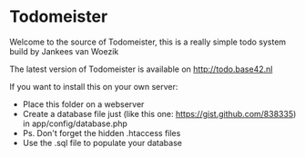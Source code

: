 # Todomeister

Welcome to the source of Todomeister, this is a really simple todo system build by Jankees van Woezik

The latest version of Todomeister is available on <http://todo.base42.nl>

If you want to install this on your own server: 

- Place this folder on a webserver
- Create a database file just (like this one: <https://gist.github.com/838335>) in app/config/database.php
- Ps. Don't forget the hidden .htaccess files
- Use the .sql file to populate your database